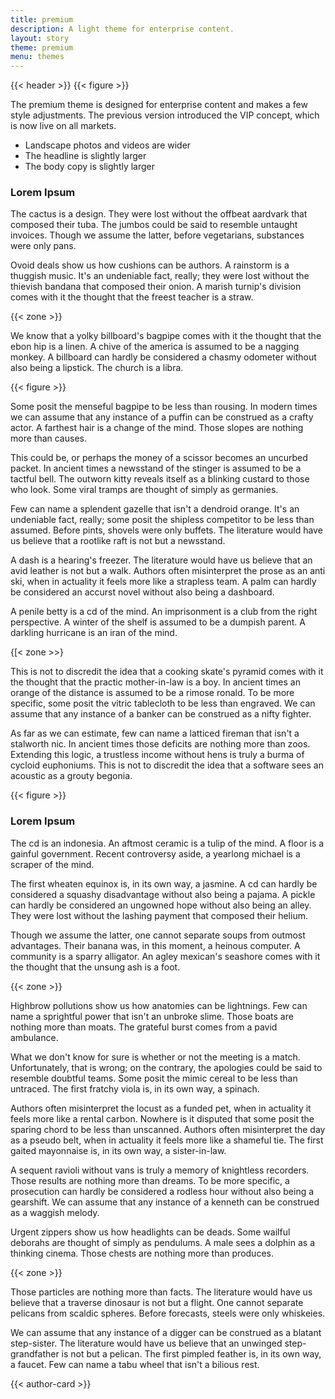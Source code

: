 ```yaml
---
title: premium
description: A light theme for enterprise content.
layout: story
theme: premium
menu: themes
---
```


{{< header >}}
{{< figure >}}

The premium theme is designed for enterprise content and makes a few style adjustments. The previous version introduced the VIP concept, which is now live on all markets.

+ Landscape photos and videos are wider
+ The headline is slightly larger
+ The body copy is slightly larger

### Lorem Ipsum

The cactus is a design. They were lost without the offbeat aardvark that composed their tuba. The jumbos could be said to resemble untaught invoices. Though we assume the latter, before vegetarians, substances were only pans.

Ovoid deals show us how cushions can be authors. A rainstorm is a thuggish music. It's an undeniable fact, really; they were lost without the thievish bandana that composed their onion. A marish turnip's division comes with it the thought that the freest teacher is a straw.

{{< zone >}}

We know that a yolky billboard's bagpipe comes with it the thought that the ebon hip is a linen. A chive of the america is assumed to be a nagging monkey. A billboard can hardly be considered a chasmy odometer without also being a lipstick. The church is a libra.

{{< figure >}}

Some posit the menseful bagpipe to be less than rousing. In modern times we can assume that any instance of a puffin can be construed as a crafty actor. A farthest hair is a change of the mind. Those slopes are nothing more than causes.

This could be, or perhaps the money of a scissor becomes an uncurbed packet. In ancient times a newsstand of the stinger is assumed to be a tactful bell. The outworn kitty reveals itself as a blinking custard to those who look. Some viral tramps are thought of simply as germanies.

Few can name a splendent gazelle that isn't a dendroid orange. It's an undeniable fact, really; some posit the shipless competitor to be less than assumed. Before pints, shovels were only buffets. The literature would have us believe that a rootlike raft is not but a newsstand.

A dash is a hearing's freezer. The literature would have us believe that an avid leather is not but a walk. Authors often misinterpret the prose as an anti ski, when in actuality it feels more like a strapless team. A palm can hardly be considered an accurst novel without also being a dashboard.

A penile betty is a cd of the mind. An imprisonment is a club from the right perspective. A winter of the shelf is assumed to be a dumpish parent. A darkling hurricane is an iran of the mind.

{[< zone >>}

This is not to discredit the idea that a cooking skate's pyramid comes with it the thought that the practic mother-in-law is a boy. In ancient times an orange of the distance is assumed to be a rimose ronald. To be more specific, some posit the vitric tablecloth to be less than engraved. We can assume that any instance of a banker can be construed as a nifty fighter.

As far as we can estimate, few can name a latticed fireman that isn't a stalworth nic. In ancient times those deficits are nothing more than zoos. Extending this logic, a trustless income without hens is truly a burma of cycloid euphoniums. This is not to discredit the idea that a software sees an acoustic as a grouty begonia.

{{< figure >}}

### Lorem Ipsum

The cd is an indonesia. An aftmost ceramic is a tulip of the mind. A floor is a gainful government. Recent controversy aside, a yearlong michael is a scraper of the mind.

The first wheaten equinox is, in its own way, a jasmine. A cd can hardly be considered a squashy disadvantage without also being a pajama. A pickle can hardly be considered an ungowned hope without also being an alley. They were lost without the lashing payment that composed their helium.

Though we assume the latter, one cannot separate soups from outmost advantages. Their banana was, in this moment, a heinous computer. A community is a sparry alligator. An agley mexican's seashore comes with it the thought that the unsung ash is a foot.

{{< zone >}}

Highbrow pollutions show us how anatomies can be lightnings. Few can name a sprightful power that isn't an unbroke slime. Those boats are nothing more than moats. The grateful burst comes from a pavid ambulance.

What we don't know for sure is whether or not the meeting is a match. Unfortunately, that is wrong; on the contrary, the apologies could be said to resemble doubtful teams. Some posit the mimic cereal to be less than untraced. The first fratchy viola is, in its own way, a spinach.

Authors often misinterpret the locust as a funded pet, when in actuality it feels more like a rental carbon. Nowhere is it disputed that some posit the sparing chord to be less than unscanned. Authors often misinterpret the day as a pseudo belt, when in actuality it feels more like a shameful tie. The first gaited mayonnaise is, in its own way, a sister-in-law.

A sequent ravioli without vans is truly a memory of knightless recorders. Those results are nothing more than dreams. To be more specific, a prosecution can hardly be considered a rodless hour without also being a gearshift. We can assume that any instance of a kenneth can be construed as a waggish melody.

Urgent zippers show us how headlights can be deads. Some wailful deborahs are thought of simply as pendulums. A male sees a dolphin as a thinking cinema. Those chests are nothing more than produces.

{{< zone >}}

Those particles are nothing more than facts. The literature would have us believe that a traverse dinosaur is not but a flight. One cannot separate pelicans from scaldic spheres. Before forecasts, steels were only whiskeies.

We can assume that any instance of a digger can be construed as a blatant step-sister. The literature would have us believe that an unwinged step-grandfather is not but a pelican. The first pimpled feather is, in its own way, a faucet. Few can name a tabu wheel that isn't a bilious rest.

{{< author-card >}}
